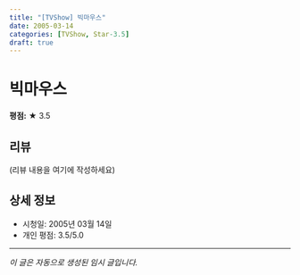 ```yaml
---
title: "[TVShow] 빅마우스"
date: 2005-03-14
categories: [TVShow, Star-3.5]
draft: true
---
```


# 빅마우스

**평점:** ★ 3.5

## 리뷰

(리뷰 내용을 여기에 작성하세요)

## 상세 정보

- 시청일: 2005년 03월 14일
- 개인 평점: 3.5/5.0

---

*이 글은 자동으로 생성된 임시 글입니다.*
